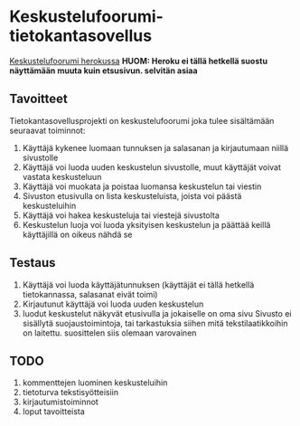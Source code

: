 # Keskustelufoorumi-tietokantasovellus

[Keskustelufoorumi herokussa](https://gentle-journey-62073.herokuapp.com/)
**HUOM: Heroku ei tällä hetkellä suostu näyttämään muuta kuin etsusivun. selvitän asiaa**


## Tavoitteet
 Tietokantasovellusprojekti on keskustelufoorumi joka tulee sisältämään seuraavat toiminnot:
 1. Käyttäjä kykenee luomaan tunnuksen ja salasanan ja kirjautumaan niillä sivustolle
 2. Käyttäjä voi luoda uuden keskustelun sivustolle, muut käyttäjät voivat vastata keskusteluun
 3. Käyttäjä voi muokata ja poistaa luomansa keskustelun tai viestin
 4. Sivuston etusivulla on lista keskusteluista, joista voi päästä keskusteluihin
 5. Käyttäjä voi hakea keskusteluja tai viestejä sivustolta
 6. Keskustelun luoja voi luoda yksityisen keskustelun ja päättää keillä käyttäjillä on oikeus nähdä se

## Testaus
1. Käyttäjä voi luoda käyttäjätunnuksen (käyttäjät ei tällä hetkellä tietokannassa, salasanat eivät toimi)
2. Kirjautunut käyttäjä voi luoda uuden keskustelun
3. luodut keskustelut näkyvät etusivulla ja jokaiselle on oma sivu
Sivusto ei sisällytä suojaustoimintoja, tai tarkastuksia siihen mitä tekstilaatikkoihin on laitettu. suosittelen siis olemaan varovainen

## TODO
1. kommenttejen luominen keskusteluihin
2. tietoturva tekstisyötteisiin
3. kirjautumistoiminnot
4. loput tavoitteista
